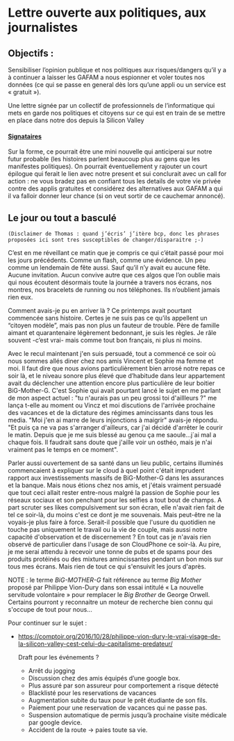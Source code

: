 # Lettre ouverte aux politiques, aux journalistes

## Objectifs : 
Sensibiliser l’opinion publique et nos politiques aux risques/dangers qu’il y a à continuer a laisser les GAFAM a nous espionner et voler toutes nos données (ce qui se passe en general dès lors qu’une appli ou un service est « gratuit »).

Une lettre signée par un collectif de professionnels de l’informatique qui mets en garde nos politiques et citoyens sur ce qui est en train de se mettre en place dans notre dos depuis la Silicon Valley

#### [Signataires](signataires.md)

Sur la forme, ce pourrait être une mini nouvelle qui anticiperai sur notre futur probable (les histoires parlent beaucoup plus au gens que les manifestes politiques). On pourrait éventuellement y rajouter un court épilogue qui ferait le lien avec notre present et sui conclurait avec un call for action : ne vous bradez pas en confiant tous les details de votre vie privée contre des applis gratuites et considérez des alternatives aux GAFAM a qui il va falloir donner leur chance (si on veut sortir de ce cauchemar annoncé). 


## Le jour ou tout a basculé

    (Disclaimer de Thomas : quand j’écris’ j’itère bcp, donc les phrases proposées ici sont tres susceptibles de changer/disparaitre ;-)

C’est en me réveillant ce matin que je compris ce qui c’était passé pour moi les jours précédents. Comme un flash, comme une évidence. Un peu comme un lendemain de fête aussi. Sauf qu’il n’y avait eu aucune fête. Aucune invitation. Aucun convive autre que ces algos que l’on oublie mais qui nous écoutent désormais toute la journée a travers nos écrans, nos montres, nos bracelets de running ou nos téléphones. Ils n’oublient jamais rien eux. 

Comment avais-je pu en arriver là ? Ce printemps avait pourtant commencée sans histoire. Certes je ne suis pas ce qu’ils appellent un “citoyen modèle”, mais pas non plus un fauteur de trouble. Père de famille aimant et quarantenaire légèrement bedonnant, je suis les règles. Je râle souvent -c’est vrai- mais comme tout bon français, ni plus ni moins. 

Avec le recul maintenant j'en suis persuadé, tout a commencé ce soir où nous sommes allés diner chez nos amis Vincent et Sophie ma femme et moi. Il faut dire que nous avions particulièrement bien arrosé notre repas ce soir là, et le niveau sonore plus élevé que d’habitude dans leur appartement avait du déclencher une attention encore plus particulière de leur boitier BiG-Mother-G. C'est Sophie qui avait pourtant lancé le sujet en me parlant de mon aspect actuel : "tu n'aurais pas un peu grossi toi d'aillleurs ?" me lança t-elle au moment ou Vincz et moi discutions de l'arrivée prochaine des vacances et de la dictature des régimes amincissants dans tous les media. "Moi j'en ai marre de leurs injonctions à maigrir" avais-je répondu. "Et puis ça ne va pas s'arranger d'ailleurs, car j'ai décidé d'arrêter le courir le matin. Depuis que je me suis blessé au genou ça me saoule...j´ai mal a chaque fois. Il faudrait sans doute que j'aille voir un osthéo, mais je n'ai vraiment pas le temps en ce moment". 

Parler aussi ouvertement de sa santé dans un lieu public, certains illuminés commencaient à expliquer sur le cloud à quel point c'était imprudent rapport aux investissements massifs de BiG-Mother-G dans les assurances et la banque. Mais nous étions chez nos amis, et j'étais vraiment persuadé que tout ceci allait rester entre-nous malgré la passion de Sophie pour les réseaux sociaux et son penchant pour les selfies a tout bout de champs. A part scruter ses likes compulsivement sur son écran, elle n'avait rien fait de tel ce soir-là, du moins c'est ce dont je me souvenais. Mais peut-être ne la voyais-je plus faire à force. Serait-il possible que l'usure du quotidien ne touche  pas uniquement le travail ou la vie de couple, mais aussi notre capacité d'observation et de discernement ? En tout cas je n'avais rien observé de particulier dans l'usage de son CloudPhone ce soir-là. Au pire, je me serai attendu à recevoir une tonne de pubs et de spams pour des produits protéinés ou des mixtures amincissantes pendant un bon mois sur tous mes écrans. Mais rien de tout ce qui s'ensuivit les jours d'après.

NOTE : le terme *BiG-MOTHER-G* fait référence au terme *Big Mother* proposé par Philippe Vion-Dury dans son essai intitulé « La nouvelle servitude volontaire » pour remplacer le *Big Brother* de George Orwell. Certains pourront y reconnaitre un moteur de recherche bien connu qui s'occupe de tout pour nous...

Pour continuer sur le sujet :
- https://comptoir.org/2016/10/28/philippe-vion-dury-le-vrai-visage-de-la-silicon-valley-cest-celui-du-capitalisme-predateur/

    Draft pour les événements ?
    - Arrêt du jogging
    - Discussion chez des amis équipés d’une google box.
    - Plus assuré par son assureur pour comportement a risque détecté
    - Blacklisté pour les reservations de vacances
    - Augmentation subite du taux pour le prêt étudiante de son fils. 
    - Paiement pour une reservation de vacances qui ne passe pas. 
    - Suspension automatique de permis jusqu’à prochaine visite médicale par google device. 
    - Accident de la route -> paies toute sa vie. 
